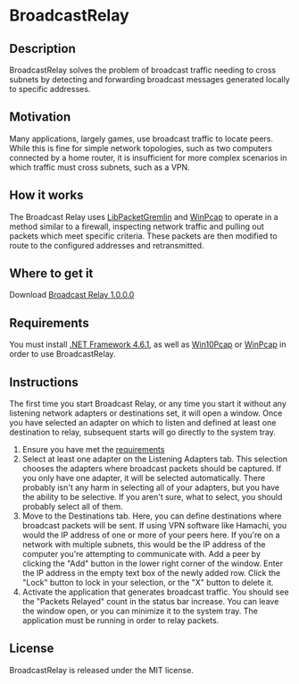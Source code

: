 # BroadcastRelay
## Description
BroadcastRelay solves the problem of broadcast traffic needing to cross subnets by detecting and forwarding broadcast messages generated locally to specific addresses.

## Motivation
Many applications, largely games, use broadcast traffic to locate peers. 
While this is fine for simple network topologies, such as two computers connected by a home router, 
it is insufficient for more complex scenarios in which traffic must cross subnets, such as a VPN. 

## How it works
The Broadcast Relay uses [LibPacketGremlin](https://github.com/SapientGuardian/LibPacketGremlin) and [WinPcap](http://www.winpcap.org) to operate in a method 
similar to a firewall, inspecting network traffic and pulling out packets which meet specific criteria.
These packets are then modified to route to the configured addresses and retransmitted.

## Where to get it
Download [Broadcast Relay 1.0.0.0](https://github.com/SapientGuardian/LibPacketGremlin/releases/download/1.0.0.0/BroadcastRelay_1.0.0.0.zip)

## Requirements
You must install [.NET Framework 4.6.1](https://www.microsoft.com/en-us/download/details.aspx?id=49981), as well as [Win10Pcap](http://www.win10pcap.org/download/) or [WinPcap](http://www.winpcap.org/install/default.htm) in order to use BroadcastRelay.

## Instructions
The first time you start Broadcast Relay, or any time you start it without any listening network adapters or destinations set, it will open a window. Once you have selected
an adapter on which to listen and defined at least one destination to relay, subsequent starts will go directly to the system tray.

1. Ensure you have met the [requirements](https://github.com/SapientGuardian/BroadcastRelay#requirements)
1. Select at least one adapter on the Listening Adapters tab. This selection chooses the adapters where broadcast packets should be captured.
If you only have one adapter, it will be selected automatically. There probably isn't any harm in selecting all of your adapters, but you have the ability
to be selective. If you aren't sure, what to select, you should probably select all of them.
1. Move to the Destinations tab. Here, you can define destinations where broadcast packets will be sent. If using VPN software like Hamachi, you would the
IP address of one or more of your peers here. If you're on a network with multiple subnets, this would be the IP address of the computer you're attempting to
communicate with. Add a peer by clicking the "Add" button in the lower right corner of the window. Enter the IP address in the empty text box of the newly
added row. Click the "Lock" button to lock in your selection, or the "X" button to delete it.
1. Activate the application that generates broadcast traffic. You should see the "Packets Relayed" count in the status bar increase. You can leave the window open,
or you can minimize it to the system tray. The application must be running in order to relay packets.

## License
BroadcastRelay is released under the MIT license.